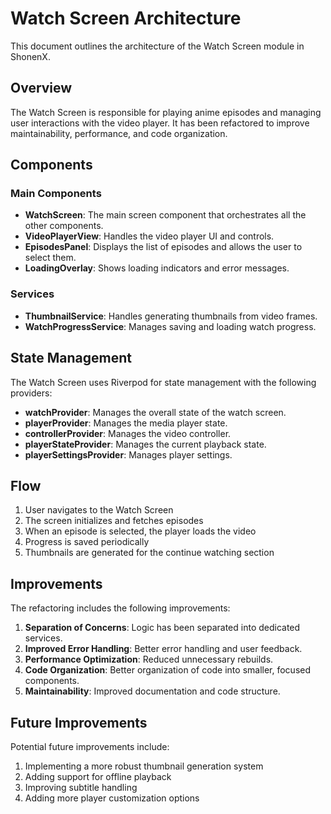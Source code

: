 # Watch Screen Architecture

This document outlines the architecture of the Watch Screen module in ShonenX.

## Overview

The Watch Screen is responsible for playing anime episodes and managing user interactions with the video player. It has been refactored to improve maintainability, performance, and code organization.

## Components

### Main Components

- **WatchScreen**: The main screen component that orchestrates all the other components.
- **VideoPlayerView**: Handles the video player UI and controls.
- **EpisodesPanel**: Displays the list of episodes and allows the user to select them.
- **LoadingOverlay**: Shows loading indicators and error messages.

### Services

- **ThumbnailService**: Handles generating thumbnails from video frames.
- **WatchProgressService**: Manages saving and loading watch progress.

## State Management

The Watch Screen uses Riverpod for state management with the following providers:

- **watchProvider**: Manages the overall state of the watch screen.
- **playerProvider**: Manages the media player state.
- **controllerProvider**: Manages the video controller.
- **playerStateProvider**: Manages the current playback state.
- **playerSettingsProvider**: Manages player settings.

## Flow

1. User navigates to the Watch Screen
2. The screen initializes and fetches episodes
3. When an episode is selected, the player loads the video
4. Progress is saved periodically
5. Thumbnails are generated for the continue watching section

## Improvements

The refactoring includes the following improvements:

1. **Separation of Concerns**: Logic has been separated into dedicated services.
2. **Improved Error Handling**: Better error handling and user feedback.
3. **Performance Optimization**: Reduced unnecessary rebuilds.
4. **Code Organization**: Better organization of code into smaller, focused components.
5. **Maintainability**: Improved documentation and code structure.

## Future Improvements

Potential future improvements include:

1. Implementing a more robust thumbnail generation system
2. Adding support for offline playback
3. Improving subtitle handling
4. Adding more player customization options
